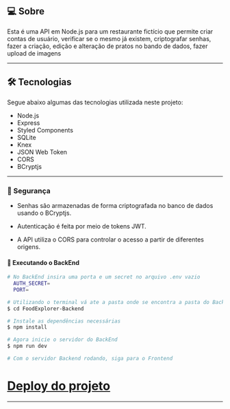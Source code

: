 ## 💻 Sobre

Esta é uma API em Node.js para um restaurante fictício que permite criar contas de usuário, verificar se o mesmo já existem, criptografar senhas, fazer a criação, edição e alteração de pratos no bando de dados, fazer upload de imagens

---

## 🛠 Tecnologias

Segue abaixo algumas das tecnologias utilizada neste projeto:

- Node.js
- Express
- Styled Components
- SQLite
- Knex
- JSON Web Token
- CORS
- BCryptjs

---

### 🚧 Segurança

- Senhas são armazenadas de forma criptografada no banco de dados usando o BCryptjs.

- Autenticação é feita por meio de tokens JWT.

- A API utiliza o CORS para controlar o acesso a partir de diferentes origens.

#### 🚧 Executando o BackEnd

```bash
# No BackEnd insira uma porta e um secret no arquivo .env vazio
  AUTH_SECRET=
  PORT=

# Utilizando o terminal vá ate a pasta onde se encontra a pasta do Backend
$ cd FoodExplorer-Backend

# Instale as dependências necessárias
$ npm install

# Agora inicie o servidor do BackEnd
$ npm run dev

# Com o servidor Backend rodando, siga para o Frontend
```
# [Deploy do projeto]()
---
